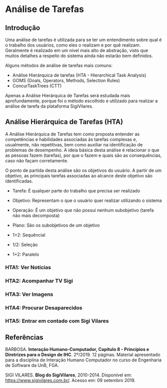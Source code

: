 # Análise de Tarefas

## Introdução

Uma análise de tarefas é utilizada para se ter um entendimento sobre qual é o trabalho dos usuários, como eles o realizam e por quê realizam. Geralmente é realizado em um nível mais alto de abstração, visto que muitos detalhes a respeito do sistema ainda não estarão bem definidos.

Alguns métodos de análise de tarefas mais comuns:

- Análise Hierárquica de tarefas (HTA - Hierarchical Task Analysis)
- GOMS (Goals, Operators, Methods, Selection Rules)
- ConcurTaskTrees (CTT)

Apenas a Análise Hierárquica de Tarefas será estudada mais aprofundamente, porque foi o método escolhido e utilizado para realizar a análise de tarefa da plataforma SigiVilares.

## Análise Hierárquica de Tarefas (HTA)

A Análise Hierárquica de Tarefas tem como proposta entender as competências e habilidades associadas às tarefas complexas e, usualmente, não repetitivas, bem como auxiliar na identificação de problemas de desempenho. A ideia básica desta análise é relacionar o que as pessoas fazem (tarefas), por que o fazem e quais são as consequências, caso não façam corretamente.

O ponto de partida desta análise são os objetivos do usuário. A partir de um objetivo, as principais tarefas associadas ao alcance deste objetivo são identificadas.

- Tarefa: É qualquer parte do trabalho que precisa ser realizado

- Objetivo: Representam o que o usuário quer realizar utilizando o sistema

- Operação: É um objetivo que não possui nenhum subobjetivo (tarefa não mais decomposta)

- Plano: São os subobjetivos de um objetivo

- 1>2: Sequêncial 

- 1/2: Seleção

- 1+2: Paralelo

### HTA1: Ver Notícias

### HTA2: Acompanhar TV Sigi

### HTA3: Ver Imagens

### HTA4: Procurar Desaparecidos

### HTA5: Entrar em contado com Sigi Vilares

## Referências

BARBOSA. **Interação Humano-Computador, Capítulo 8 - Princípios e Diretrizes para o Design de IHC**. 2º/2019. 12 páginas. Material apresentado para a disciplina de Interação Humano Computador no curso de Engenharia de Software da UnB, FGA.

SIGI VILARES. **Blog do SigiVilares**, 2010-2014. Disponível em: <https://www.sigivilares.com.br/>. Acesso em: 09 setembro 2019.

